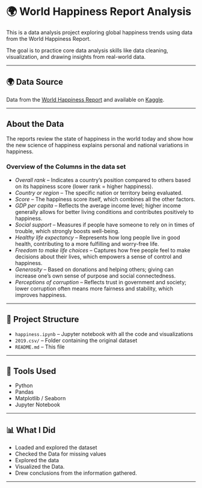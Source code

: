 # 🌍 World Happiness Report Analysis

This is a data analysis project exploring global happiness trends using data from the World Happiness Report.

The goal is to practice core data analysis skills like data cleaning, visualization, and drawing insights from real-world data.

---

## 🌍 Data Source

Data from the [World Happiness Report](https://worldhappiness.report/) and available on [Kaggle](https://www.kaggle.com/unsdsn/world-happiness).

---

## About the Data

The reports review the state of happiness in the world today and show how the new science of happiness explains personal and national variations in happiness.

### Overview of the Columns in the data set
- *Overall rank* – Indicates a country’s position compared to others based on its happiness score (lower rank = higher happiness).
- *Country or region* – The specific nation or territory being evaluated.
- *Score* – The happiness score itself, which combines all the other factors.
- *GDP per capita* – Reflects the average income level; higher income generally allows for better living conditions and contributes positively to happiness.
- *Social support* – Measures if people have someone to rely on in times of trouble, which strongly boosts well-being.
- *Healthy life expectancy* – Represents how long people live in good health, contributing to a more fulfilling and worry-free life.
- *Freedom to make life choices* – Captures how free people feel to make decisions about their lives, which empowers a sense of control and happiness.
- *Generosity* – Based on donations and helping others; giving can increase one’s own sense of purpose and social connectedness.
- *Perceptions of corruption* – Reflects trust in government and society; lower corruption often means more fairness and stability, which improves happiness.

---

## 📁 Project Structure

- `happiness.ipynb` – Jupyter notebook with all the code and visualizations
- `2019.csv/` – Folder containing the original dataset
- `README.md` – This file

---

## 🔧 Tools Used

- Python
- Pandas
- Matplotlib / Seaborn
- Jupyter Notebook

---

## 📊 What I Did

- Loaded and explored the dataset
- Checked the Data for missing values
- Explored the data
- Visualized the Data.
- Drew conclusions from the information gathered.

---

